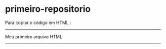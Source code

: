  # primeiro-repositorio

 Para copiar o código em HTML :

 ---

 <html>
 
  <hl>Meu primeiro arquivo HTML </Hl>

 </html> 
 
---  
